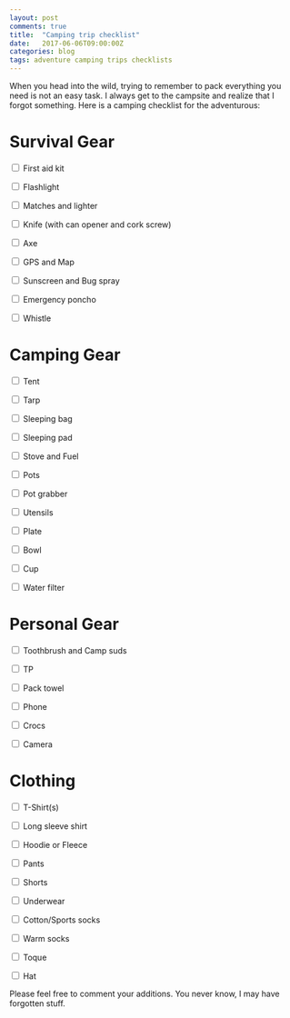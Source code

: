 ```yaml
---
layout: post
comments: true
title:  "Camping trip checklist"
date:   2017-06-06T09:00:00Z
categories: blog
tags: adventure camping trips checklists
--- 
```

When you head into the wild, trying to remember to pack everything you need is not an easy task. I always get to the campsite and realize that I forgot something. Here is a camping checklist for the adventurous: 

# Survival Gear

<input type="checkbox" name="item_checkbox" onclick="item_checked(this.id);" id="tdevisscher_firstaid" /> First aid kit

<input type="checkbox" name="item_checkbox" onclick="item_checked(this.id);" id="tdevisscher_flashlight" /> Flashlight

<input type="checkbox" name="item_checkbox" onclick="item_checked(this.id);" id="tdevisscher_matches" /> Matches and lighter

<input type="checkbox" name="item_checkbox" onclick="item_checked(this.id);" id="tdevisscher_knife" /> Knife (with can opener and cork screw)

<input type="checkbox" name="item_checkbox" onclick="item_checked(this.id);" id="tdevisscher_axe" /> Axe

<input type="checkbox" name="item_checkbox" onclick="item_checked(this.id);" id="tdevisscher_gps" /> GPS and Map

<input type="checkbox" name="item_checkbox" onclick="item_checked(this.id);" id="tdevisscher_sunscreen" /> Sunscreen and Bug spray

<input type="checkbox" name="item_checkbox" onclick="item_checked(this.id);" id="tdevisscher_poncho" /> Emergency poncho

<input type="checkbox" name="item_checkbox" onclick="item_checked(this.id);" id="tdevisscher_whistle" /> Whistle

# Camping Gear

<input type="checkbox" name="item_checkbox" onclick="item_checked(this.id);" id="tdevisscher_tent" /> Tent

<input type="checkbox" name="item_checkbox" onclick="item_checked(this.id);" id="tdevisscher_tarp" /> Tarp

<input type="checkbox" name="item_checkbox" onclick="item_checked(this.id);" id="tdevisscher_sleepingbag" /> Sleeping bag

<input type="checkbox" name="item_checkbox" onclick="item_checked(this.id);" id="tdevisscher_sleepingpad" /> Sleeping pad

<input type="checkbox" name="item_checkbox" onclick="item_checked(this.id);" id="tdevisscher_stove_fuel" /> Stove and Fuel

<input type="checkbox" name="item_checkbox" onclick="item_checked(this.id);" id="tdevisscher_pots" /> Pots

<input type="checkbox" name="item_checkbox" onclick="item_checked(this.id);" id="tdevisscher_pot_grabber" /> Pot grabber

<input type="checkbox" name="item_checkbox" onclick="item_checked(this.id);" id="tdevisscher_utensils" /> Utensils

<input type="checkbox" name="item_checkbox" onclick="item_checked(this.id);" id="tdevisscher_plate" /> Plate

<input type="checkbox" name="item_checkbox" onclick="item_checked(this.id);" id="tdevisscher_bowl" /> Bowl

<input type="checkbox" name="item_checkbox" onclick="item_checked(this.id);" id="tdevisscher_cup" /> Cup

<input type="checkbox" name="item_checkbox" onclick="item_checked(this.id);" id="tdevisscher_filter" /> Water filter


# Personal Gear

<input type="checkbox" name="item_checkbox" onclick="item_checked(this.id);" id="tdevisscher_toothbrush_soap" /> Toothbrush and Camp suds

<input type="checkbox" name="item_checkbox" onclick="item_checked(this.id);" id="tdevisscher_tp" /> TP

<input type="checkbox" name="item_checkbox" onclick="item_checked(this.id);" id="tdevisscher_towel" /> Pack towel

<input type="checkbox" name="item_checkbox" onclick="item_checked(this.id);" id="tdevisscher_phone" /> Phone

<input type="checkbox" name="item_checkbox" onclick="item_checked(this.id);" id="tdevisscher_crocs" /> Crocs

<input type="checkbox" name="item_checkbox" onclick="item_checked(this.id);" id="tdevisscher_camera" /> Camera

# Clothing

<input type="checkbox" name="item_checkbox" onclick="item_checked(this.id);" id="tdevisscher_tshirt" /> T-Shirt(s)

<input type="checkbox" name="item_checkbox" onclick="item_checked(this.id);" id="tdevisscher_longsleeve" /> Long sleeve shirt

<input type="checkbox" name="item_checkbox" onclick="item_checked(this.id);" id="tdevisscher_hoodie" /> Hoodie or Fleece

<input type="checkbox" name="item_checkbox" onclick="item_checked(this.id);" id="tdevisscher_pants" /> Pants

<input type="checkbox" name="item_checkbox" onclick="item_checked(this.id);" id="tdevisscher_shorts" /> Shorts

<input type="checkbox" name="item_checkbox" onclick="item_checked(this.id);" id="tdevisscher_underwear" /> Underwear

<input type="checkbox" name="item_checkbox" onclick="item_checked(this.id);" id="tdevisscher_socks" /> Cotton/Sports socks 

<input type="checkbox" name="item_checkbox" onclick="item_checked(this.id);" id="tdevisscher_warm_socks" /> Warm socks 

<input type="checkbox" name="item_checkbox" onclick="item_checked(this.id);" id="tdevisscher_toque" /> Toque

<input type="checkbox" name="item_checkbox" onclick="item_checked(this.id);" id="tdevisscher_hat" /> Hat




Please feel free to comment your additions. You never know, I may have forgotten stuff.

<script>

function item_checked(item_id)

{	
	if(localStorage[item_id]){
		confirm("Removing item, are you sure?")
		localStorage.removeItem([item_id]);
	} else {
		alert("keep on packing!")
		localStorage[item_id] = true;
	}
	
	//alert(localStorage[item_id])
}

function check_items_that_are_in_storage(){
	checkboxes = document.getElementsByName('item_checkbox');
	for (var i = 0; i < checkboxes.length; i++) {
	     //checkboxes[i].checked = true;
	     console.log(checkboxes[i].id);

	     if(localStorage[checkboxes[i].id]) {
	     	checkboxes[i].checked = localStorage[checkboxes[i].id];
	    }
	}
}

check_items_that_are_in_storage()


</script>